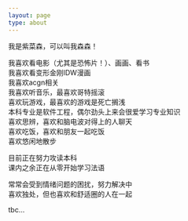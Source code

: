 ```yaml
---
layout: page
type: about
---
```


我是紫菜森，可以叫我森森！  

我喜欢看电影（尤其是恐怖片！）、画画、看书  
我喜欢看变形金刚IDW漫画  
我喜欢acgn相关  
我喜欢听音乐，最喜欢哥特摇滚  
喜欢玩游戏，最喜欢的游戏是死亡搁浅  
本科专业是软件工程，偶尔劲头上来会很爱学习专业知识  
喜欢思辨，喜欢和脑电波对得上的人聊天  
喜欢吃饭，喜欢和朋友一起吃饭  
喜欢悠闲地散步  

目前正在努力攻读本科  
课内之余正在从零开始学习法语  

常常会受到情绪问题的困扰，努力解决中  
喜欢独处，但也喜欢和舒适圈的人在一起  

tbc...